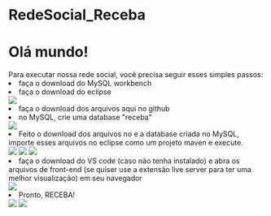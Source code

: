 # RedeSocial_Receba

<h1>Olá mundo!</h1>
Para executar nossa rede social, você precisa seguir esses simples passos:
<li>faça o download do MySQL workbench</li>

<li>faça o download do eclipse  </li>
<img src = "https://user-images.githubusercontent.com/88565656/208253063-42309a7b-bd76-47e7-a6c3-e10973829145.png">

<li>faça o download dos arquivos aqui no github</li>

<li> no MySQL, crie uma database "receba"</li>
<img src = "https://user-images.githubusercontent.com/88565656/208253076-4acd456a-e1c1-47cc-bdb9-3ba651469e22.jpeg">

<li>Feito o download dos arquivos no e a database criada no MySQL,  importe esses  arquivos no eclipse como um projeto maven e execute.</li>
<img src = "https://user-images.githubusercontent.com/88565656/208253132-4876e5b6-012c-4bd4-a954-90c23f5341ec.jpeg">
<img src = "https://user-images.githubusercontent.com/88565656/208253146-ed28d6be-c8d7-4c9d-9a2c-904630acdbcb.jpeg">
<img src = "https://user-images.githubusercontent.com/88565656/208253167-374f8050-5b4e-4926-bec9-ac1ef6efb5d5.jpeg">

<li> faça o download do VS code (caso não tenha instalado) e abra os arquivos de front-end (se quiser use a extensão live server para ter uma melhor visualização) em seu navegador </li>
<img src = "https://user-images.githubusercontent.com/88565656/208253181-5ccb49c2-2a98-4a18-9ea7-ebeac56da93b.jpeg">

<li> Pronto, RECEBA!</li></li>
<img src = "https://user-images.githubusercontent.com/88565656/208253276-8cab389d-3745-40d9-bd0f-e1bca71d0555.png">
<img src = "https://user-images.githubusercontent.com/88565656/208253289-0d02423a-3e54-46b9-95e1-4f2c9d7b5f9d.png">
